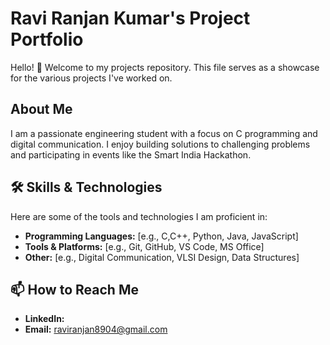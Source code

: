 # Ravi Ranjan Kumar's Project Portfolio

Hello! 👋 Welcome to my projects repository. This file serves as a showcase for the various projects I've worked on.

## About Me

I am a passionate engineering student with a focus on C programming and digital communication. I enjoy building solutions to challenging problems and participating in events like the Smart India Hackathon.

## 🛠️ Skills & Technologies

Here are some of the tools and technologies I am proficient in:

* **Programming Languages:** [e.g., C,C++, Python, Java, JavaScript]
* **Tools & Platforms:** [e.g., Git, GitHub, VS Code, MS Office]
* **Other:** [e.g., Digital Communication, VLSI Design, Data Structures]

## 📫 How to Reach Me

* **LinkedIn:** 
* **Email:** raviranjan8904@gmail.com

